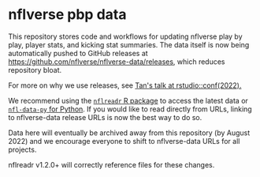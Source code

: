 # nflverse pbp data

This repository stores code and workflows for updating nflverse play by play, player stats, and kicking stat summaries. The data itself is now being automatically pushed to GitHub releases at https://github.com/nflverse/nflverse-data/releases, which reduces repository bloat. 


For more on why we use releases, see [Tan's talk  at rstudio::conf(2022).](https://github.com/tanho63/project_immortality)

We recommend using the [`nflreadr` R package](https://nflreadr.nflverse.com) to access the latest data or [`nfl-data-py` for Python](https://pypi.org/project/nfl-data-py/). If you would like to read directly from URLs, linking to nflverse-data release URLs is now the best way to do so. 

Data here will eventually be archived away from this repository (by August 2022) and we encourage everyone to shift to nflverse-data URLs for all projects. 

nflreadr v1.2.0+ will correctly reference files for these changes.
